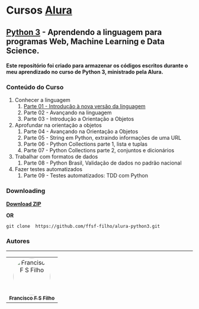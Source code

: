 # Cursos [Alura](https://www.alura.com.br/)

## [Python 3](https://cursos.alura.com.br/formacao-Python-linguagem) - Aprendendo a linguagem para programas Web, Machine Learning e Data Science.

#### Este repositório foi criado para armazenar os códigos escritos durante o meu aprendizado no curso de Python 3, ministrado pela Alura.

### Conteúdo do Curso

1. Conhecer a linguagem
   1. [Parte 01 - Introdução à nova versão da linguagem](https://github.com/ffsf-filho/alura-python3/tree/main/jogos)
   2. Parte 02 - Avançando na linguagem
   3. Parte 03 - Introdução a Orientação a Objetos
2. Aprofundar na orientação a objetos
   1. Parte 04 - Avançando na Orientação a Objetos
   2. Parte 05 - String em Python, extraindo informações de uma URL
   3. Parte 06 - Python Collections parte 1, lista e tuplas
   4. Parte 07 - Python Collections parte 2, conjuntos e dicionários
3. Trabalhar com formatos de dados
   1. Parte 08 - Python Brasil, Validação de dados no padrão nacional
4. Fazer testes automatizados
   1. Parte 09 - Testes automatizados: TDD com Python

### Downloading

<strong><a href="https://github.com/ffsf-filho/alura-python3/archive/main.zip">Download ZIP</a></strong>

<strong>OR</strong>

```
git clone  https://github.com/ffsf-filho/alura-python3.git
```

### Autores

---

<table>
  <tr>
      <td align="center">
        <a href="https://github.com/ffsf-filho">
          <img style="border-radius: 50%;" src="https://avatars.githubusercontent.com/u/70358338?v=4" width="100px;" alt="Francisco F S Filho">
          <br />
          <sub>
            <b>Francisco F S Filho</b>
          </sub>
        </a>
      </td>
  </tr>
</table>
